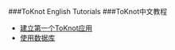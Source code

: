 ###ToKnot English Tutorials
###ToKnot中文教程

* [建立第一个ToKnot应用](https://github.com/chopins/toknot/blob/master/doc/quickstart.first-app.mdown)
* [使用数据库](https://github.com/chopins/toknot/blob/master/doc/use.database.mdown)